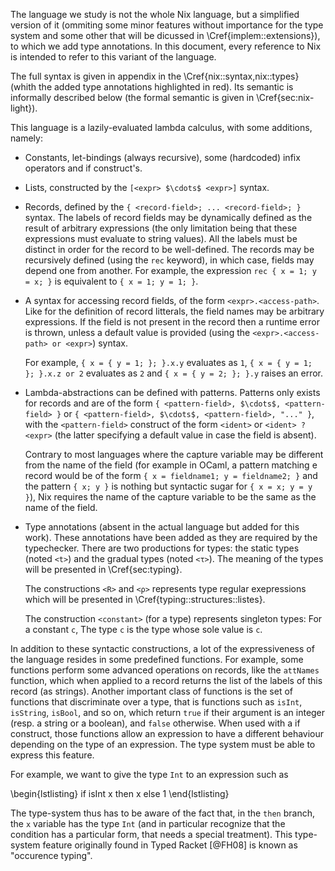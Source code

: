 The language we study is not the whole Nix language, but a simplified version
of it (ommiting some minor features without importance for the type system and
some other that will be dicussed in \Cref{implem::extensions}), to which we
add type annotations. In this document, every reference to Nix is intended to
refer to this variant of the language.

The full syntax is given in appendix in the \Cref{nix::syntax,nix::types}
(whith the added type annotations highlighted in red).
Its semantic is informally described below (the formal semantic is given in
\Cref{sec:nix-light}).

This language is a lazily-evaluated lambda calculus, with some additions,
namely:

- Constants, let-bindings (always recursive), some (hardcoded) infix operators
  and if construct's.

- Lists, constructed by the `[<expr> $\cdots$ <expr>]` syntax.

- Records, defined by the `{ <record-field>; ... <record-field>; }` syntax.
  The labels of record fields may be dynamically defined as the result of
  arbitrary expressions (the only limitation being that these expressions must
  evaluate to string values).
  All the labels must be distinct in order for the record to be well-defined.
  The records may be recursively defined (using the `rec` keyword), in which
  case, fields may depend one from another.
  For example, the expression `rec { x = 1; y = x; }` is equivalent to
  `{ x = 1; y = 1; }`.

- A syntax for accessing record fields, of the form `<expr>.<access-path>`.
    Like for the definition of record litterals, the field names may be arbitrary
    expressions.
    If the field is not present in the record then a runtime error is thrown,
    unless a default value is provided (using the
    `<expr>.<access-path> or <expr>`) syntax.

    For example, `{ x = { y = 1; }; }.x.y` evaluates as `1`,
    `{ x = { y = 1; }; }.x.z or 2` evaluates as `2` and `{ x = { y = 2; }; }.y`
    raises an error.

- Lambda-abstractions can be defined with patterns.
    Patterns only exists for records and are of the form
    `{ <pattern-field>, $\cdots$, <pattern-field> }`
    or
    `{ <pattern-field>, $\cdots$, <pattern-field>, "..." }`, with the
    `<pattern-field>` construct of the form `<ident>` or `<ident> ? <expr>`
    (the latter specifying a default value in case the field is absent).

    Contrary to most languages where the capture variable may be different
    from the name of the field (for example in OCaml, a pattern matching e
    record would be of the form `{ x = fieldname1; y = fieldname2; }` and the
    pattern `{ x; y }` is nothing but syntactic sugar for `{ x = x; y = y }`),
    Nix requires the name of the capture variable to be the same as the name of
    the field.

- Type annotations (absent in the actual language but added for this work).
    These annotations have been added as they are required by the typechecker.
    There are two productions for types: the static types (noted `<t>`) and
    the gradual types (noted `<τ>`).
    The meaning of the types will be presented in \Cref{sec:typing}.

    The constructions `<R>` and `<ρ>` represents type regular exepressions
    which will be presented in \Cref{typing::structures::listes}.

    The construction `<constant>` (for a type) represents singleton types: For
    a constant `c`, The type `c` is the type whose sole value is `c`.

In addition to these syntactic constructions, a lot of the expressiveness of
the language resides in some predefined functions.
For example, some functions perform some advanced operations on records, like
the `attNames` function, which when applied to a record returns the list of the
labels of this record (as strings).
Another important class of functions is the set of functions that discriminate
over a type, that is functions such as `isInt`, `isString`, `isBool`, and so on,
which return `true` if their argument is an integer (resp. a string or a
boolean), and `false` otherwise.
When used with a if construct, those functions allow an expression to have a
different behaviour depending on the type of an expression. The type system
must be able to express this feature.

For example, we want to give the type `Int` to an expression such as

\begin{lstlisting}
if isInt x then x else 1
\end{lstlisting}

The type-system thus has to be aware of the fact that, in the `then` branch, the
`x` variable has the type `Int` (and in particular recognize that the condition
has a particular form, that needs a special treatment). This type-system
feature originally found in Typed Racket [@FH08] is known as "occurence
typing".
